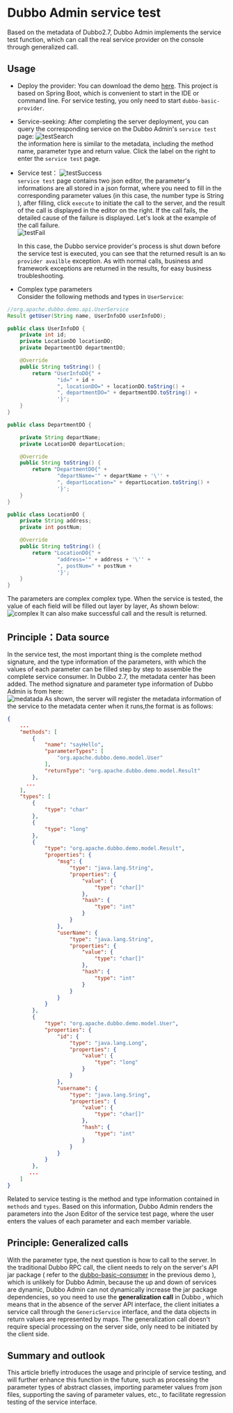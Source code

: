 # Dubbo Admin service **test** 
Based on the metadata of Dubbo2.7, Dubbo Admin implements the service test function, which can call the real service provider on the console through generalized call.

## Usage
* Deploy the provider: You can download the demo [here](https://github.com/nzomkxia/dubbo-demo). This project is based on Spring Boot, which is convenient to start in the IDE or command line. For service testing, you only need to start  `dubbo-basic-provider`.

* Service-seeking: After completing the server deployment, you can query the corresponding service on the Dubbo Admin's `service test` page: 
  ![testSearch](../../img/blog/admin/testSearch.jpg)  
  the information here is similar to the metadata, including the method name, parameter type and return value. Click the label on the right to enter the `service test` page.

* Service test：
  ![testSuccess](../../img/blog/admin/testSuccess.jpg)  
  `service test` page contains two json editor, the parameter's informations are all stored in a json format, where you need to fill in the corresponding parameter values (in this case, the number type is String ), after filling, click `execute` to initiate the call to the server, and the result of the call is displayed in the editor on the right. If the call fails, the detailed cause of the failure is displayed. Let's look at the example of the call failure.   
  ![testFail](../../img/blog/admin/testFail.jpg)

  In this case, the Dubbo service provider's process is shut down before the service test is executed, you can see that the returned result is an `No provider availble` exception. As with normal calls, business and framework exceptions are returned in the results, for easy business troubleshooting.

* Complex type parameters    
Consider the following methods and types in `UserService`:
```java
//org.apache.dubbo.demo.api.UserService
Result getUser(String name, UserInfoDO userInfoDO);
```
```java
public class UserInfoDO {
    private int id;
    private LocationDO locationDO;
    private DepartmentDO departmentDO;

    @Override
    public String toString() {
        return "UserInfoDO{" +
                "id=" + id +
                ", locationDO=" + locationDO.toString() +
                ", departmentDO=" + departmentDO.toString() +
                '}';
    }
}
```

```java
public class DepartmentDO {

    private String departName;
    private LocationDO departLocation;

    @Override
    public String toString() {
        return "DepartmentDO{" +
                "departName='" + departName + '\'' +
                ", departLocation=" + departLocation.toString() +
                '}';
    }
}
```

```java
public class LocationDO {
    private String address;
    private int postNum;

    @Override
    public String toString() {
        return "LocationDO{" +
                "address='" + address + '\'' +
                ", postNum=" + postNum +
                '}';
    }
}
```
The parameters are complex complex type. When the service is tested, the value of each field will be filled out layer by layer, As shown below:  
![complex](../../img/blog/admin/complex.jpg)
It can also make successful call and the result is returned.

## Principle：Data source 

In the service test, the most important thing is the complete method signature, and the type information of the parameters, with which the values of each parameter can be filled step by step to assemble the complete service consumer. In Dubbo 2.7, the metadata center has been added. The method signature and parameter type information of Dubbo Admin is from here:   
![medatada](../../img/blog/admin/metadata.png)
As shown, the server will register the metadata information of the service to the metadata center when it runs,the format is as follows: 

```json
{
    ...
    "methods": [
        {
            "name": "sayHello",
            "parameterTypes": [
                "org.apache.dubbo.demo.model.User"
            ],
            "returnType": "org.apache.dubbo.demo.model.Result"
        },
      ...
    ],
    "types": [
        {
            "type": "char"
        },
        {
            "type": "long"
        },
        {
            "type": "org.apache.dubbo.demo.model.Result",
            "properties": {
                "msg": {
                    "type": "java.lang.String",
                    "properties": {
                        "value": {
                            "type": "char[]"
                        },
                        "hash": {
                            "type": "int"
                        }
                    }
                },
                "userName": {
                    "type": "java.lang.String",
                    "properties": {
                        "value": {
                            "type": "char[]"
                        },
                        "hash": {
                            "type": "int"
                        }
                    }
                }
            }
        },
        {
            "type": "org.apache.dubbo.demo.model.User",
            "properties": {
                "id": {
                    "type": "java.lang.Long",
                    "properties": {
                        "value": {
                            "type": "long"
                        }
                    }
                },
                "username": {
                    "type": "java.lang.Sring",
                    "properties": {
                        "value": {
                            "type": "char[]"
                        },
                        "hash": {
                            "type": "int"
                        }
                    }
                }
            }
        },
       ...
    ]
}
```
Related to service testing is the method and type information contained in `methods` and `types`. Based on this information, Dubbo Admin renders the parameters into the Json Editor of the service test page, where the user enters the values of each parameter and each member variable.

## Principle: Generalized calls

With the parameter type, the next question is how to call to the server. In the traditional Dubbo RPC call, the client needs to rely on the server's API jar package ( refer to the [dubbo-basic-consumer](https://github.com/nzomkxia/dubbo-demo/tree/master/dubbo-basic-consumer) in the previous demo ), which is unlikely for Dubbo Admin, because the up and down of services are dynamic, Dubbo Admin can not dynamically increase the jar package dependencies, so you need to use the **generalization call** in Dubbo , which means that in the absence of the server API interface, the client initiates a service call through the  `GenericService` interface, and the data objects in return values are represented by maps. The generalization call doesn't require special processing on the server side, only need to be initiated by the client side.

## Summary and outlook  

This article briefly introduces the usage and principle of service testing, and will further enhance this function in the future, such as processing the parameter types of abstract classes, importing parameter values from json files, supporting the saving of parameter values, etc., to facilitate regression testing of the service interface.